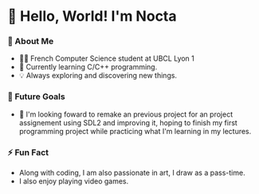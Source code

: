 # 👋 **Hello, World!** I'm Nocta

### 🚀 About Me
- 👩‍💻 French Computer Science student at UBCL Lyon 1 
- 🌱 Currently learning C/C++ programming.
- 💡 Always exploring and discovering new things.

### 🎯 Future Goals
- 🚀 I'm looking foward to remake an previous project for an project assignement using SDL2 and improving it,
 hoping to finish my first programming project while practicing what I'm learning in my lectures.

### ⚡ Fun Fact
- Along with coding, I am also passionate in art, I draw as a pass-time.
- I also enjoy playing video games.
